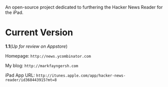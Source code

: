 An open-source project dedicated to furthering the Hacker News Reader for the iPad.

Current Version
===============
**1.1**(*Up for review on Appstore*)

Homepage: 
``http://news.ycombinator.com``

My blog: 
``http://markfayngersh.com``

iPad App URL: 
``http://itunes.apple.com/app/hacker-news-reader/id368443915?mt=8``